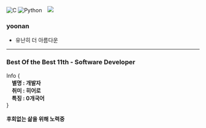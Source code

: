 ![C](https://img.shields.io/badge/C%20language-3776AB.svg?&style=plastic&logo=C&logoColor=white)
![Python](https://img.shields.io/badge/Python-3776AB.svg?&style=plastic&logo=Python&logoColor=white)
<a href="https://www.instagram.com/yuddobbi/">
    <img 
        src="http://img.shields.io/badge/-yuddobbi-222222?style=plastic&logo=Instagram&link=https://www.instagram.com/yuddobbi/"
        style="height : auto; margin-left : 10px; margin-right : 10px;"/>
</a><br>
<!-- info start -->
### yoonan
- <t> 유난히 더 아름다운 
***
### Best Of the Best 11th - Software Developer<br>
Info {<br>
&emsp;<b>별명 : 개발자</b><br>
&emsp;<b>취미 : 히어로</b><br>
&emsp;<b>특징 : 0개국어</b><br>
}<br><br>
<b>후회없는 삶을 위해 노력중</b>

<!--
**magarets/magarets** is a ✨ _special_ ✨ repository because its `README.md` (this file) appears on your GitHub profile.

Here are some ideas to get you started:

- 🔭 I’m currently working on ...
- 🌱 I’m currently learning ...
- 👯 I’m looking to collaborate on ...
- 🤔 I’m looking for help with ...
- 💬 Ask me about ...
- 📫 How to reach me: ...
- 😄 Pronouns: ...
- ⚡ Fun fact: ...
-->
